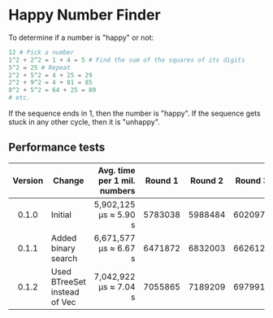 # Happy Number Finder

To determine if a number is "happy" or not:

```py
12 # Pick a number
1^2 + 2^2 = 1 + 4 = 5 # Find the sum of the squares of its digits
5^2 = 25 # Repeat
2^2 + 5^2 = 4 + 25 = 29
2^2 + 9^2 = 4 + 81 = 85
8^2 + 5^2 = 64 + 25 = 89
# etc.
```

If the sequence ends in 1, then the number is "happy". If the sequence gets stuck in any other cycle, then it is "unhappy".

## Performance tests

| Version | Change                       | Avg. time per 1 mil. numbers | Round 1 | Round 2 | Round 3 | Round 4 | Round 5 |
| :-----: | ---------------------------- | ---------------------------: | ------- | ------- | ------- | ------- | ------- |
| 0.1.0   | Initial                      | 5,902,125 μs ≈ 5.90 s        | 5783038 | 5988484 | 6020976 | 5737952 | 5980174 |
| 0.1.1   | Added binary search          | 6,671,577 μs ≈ 6.67 s        | 6471872 | 6832003 | 6626129 | 6572571 | 6855307 |
| 0.1.2   | Used BTreeSet instead of Vec | 7,042,922 μs ≈ 7.04 s        | 7055865 | 7189209 | 6979918 | 7044653 | 6944967 |
